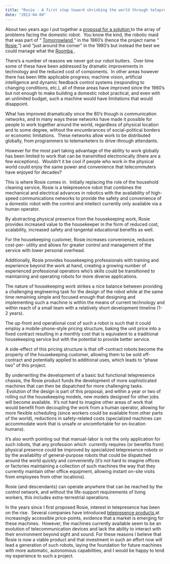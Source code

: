 ```yaml
---
title: "Rosie - A first step toward shrinking the world through telepresence and robotics"
date: "2013-04-04"
---
```


<div class="content">
<p>About two years ago I put together a <a href="https://docs.google.com/document/d/1eg2YgIuBx-
gVpKT1hB3_rL_OwfpoevLcFBpKYiJqY7Q/edit?usp=sharing&amp;authkey=CNSdqu8P" target="_blank"> proposal for a solution
</a> to the
array of problems facing the domestic robot.  You know the kind, the robotic
maid that was part of “ <a href="http://en.wikipedia.org/wiki/Tomorrowland" target="_blank"> Tomorrowland
</a> “ in the 1960’s (hence the
project name “ <a href="http://www.imdb.com/character/ch0000696/" target="_blank"> Rosie </a> “) and
“just around the corner” in the 1980’s but instead the best we could manage
what the <a href="http://en.wikipedia.org/wiki/Roomba" target="_blank"> Roomba </a> .</p>
<p>There’s a number of reasons we never got our robot butlers.  Over time some of
these have been addressed by dramatic improvements in technology and the
reduced cost of components.  In other areas however there has been little
applicable progress; machine vision, artificial intelligence and dynamic
feedback control systems (responding to changing conditions, etc.), all of
these areas have improved since the 1980’s but not enough to make building a
domestic robot practical, and even with an unlimited budget, such a machine
would have limitations that would disappoint.</p>
<p>What has improved dramatically since the 80’s though is communication
networks, and in many ways these networks have made it possible for people to
work together around the world, regardless of physical location and to some
degree, without the encumbrances of social-political borders or economic
limitations.  These networks allow work to be distributed globally, from
programmers to telemarketers to drive-through attendants.</p>
<p>However for the most part taking advantage of the ability to work globally has
been limited to work that can be transmitted electronically (there are a few
exceptions).  Wouldn’t it be cool if people who work in the physical world
could enjoy the same power and convenience that telecommuters have enjoyed for
decades?</p>
<p>This is where Rosie comes in.  Initially replacing the role of the household
cleaning service, Rosie is a telepresence robot that combines the mechanical
and electrical advances in robotics with the availability of high-speed
communications networks to provide the safety and convenience of a domestic
robot with the control and intellect currently only available via a human
operator.</p>
<p>By abstracting physical presence from the housekeeping work, Rosie provides
increased value to the housekeeper in the form of reduced cost, scalability,
increased safety and tangental educational benefits as well.</p>
<p>For the housekeeping customer, Rosie increases convenience, reduces cost-per-
utility and allows for greater control and management of the service with
lower personal overhead.</p>
<p>Additionally, Rosie provides housekeeping professionals with training and
experience beyond the work at hand, creating a growing number of experienced
professional operators who’s skills could be transitioned to maintaining and
operating robots for more diverse applications.</p>
<p>The nature of housekeeping work strikes a nice balance between providing a
challenging engineering task for the design of the robot while at the same
time remaining simple and focused enough that designing and implementing such
a machine is within the means of current technology and within reach of a
small team with a relatively short development timeline (1-2 years).</p>
<p>The up-front and operational cost of such a robot is such that it could employ
a mobile-phone-style pricing structure, baking the unit price into a fixed
contract resulting in a monthly cost that is equivalent to a traditional
housekeeping service but with the potential to provide better service.</p>
<p>A side-effect of this pricing structure is that off-contract robots become the
property of the housekeeping customer, allowing them to be sold off-contract
and potentially applied to additional uses, which leads to “phase two” of this
project.</p>
<p>By underwriting the development of a basic but functional telepresence
chassis, the Rosie product funds the development of more sophisticated
machines that can then be dispatched for more challenging tasks.  Evolution of
the design is part of this proposal, and within a year or two of rolling out
the housekeeping models, new models designed for other jobs will become
available.  It’s not hard to imagine other areas of work that would benefit
from decoupling the work from a human operator, allowing for more flexible
scheduling (since workers could be available from other parts of the world),
reductions in safety-related costs (specialized machines can accommodate work
that is unsafe or uncomfortable for on-location humans).</p>
<p>It’s also worth pointing out that manual-labor is not the only application for
such robots, that any profession which  currently requires (or benefits from)
physical presence could be improved by specialized telepresence robots or by
the availability of general-purpose robots that could be dispatched around the
world quickly and conveniently (it’s not hard to imagine offices or factories
maintaining a collection of such machines the way that they currently maintain
other office equipment, allowing instant on-site visits from employees from
other locations).</p>
<p>Rosie (and descendants) can operate anywhere that can be reached by the
control network, and without the life-support requirements of living workers,
this includes extra-terrestrial operations.</p>
<p>In the years since I first proposed Rosie, interest in telepresence has been
on the rise.  Several companies have introduced <a href="http://www.doublerobotics.com" target="_blank"> telepresence products
</a> at increasingly accessible price-points,
evidence that a market is emerging for these machines.  However, the machines
currently available seem to be an evolution of telecommunication devices and
lack the ability to interact with their environment beyond sight and sound.
For these reasons I believe that Rosie is now a viable product and that
investment in such an effort now will lead a generation of such robots, laying
the foundation for future machines with more automatic, autonomous
capabilities, and I would be happy to lend my experience to such a project.</p>
</div>
